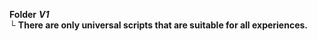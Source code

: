 **Folder** ***V1***  
└ **There are only universal scripts that are suitable for all experiences.**
